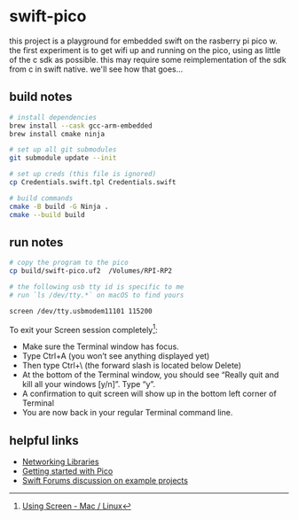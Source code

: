 # swift-pico

this project is a playground for embedded swift on the rasberry pi pico w. the first experiment is to get wifi up and running on the pico, using as little of the c sdk as possible. this may require some reimplementation of the sdk from c in swift native. we'll see how that goes...

## build notes

```sh
# install dependencies
brew install --cask gcc-arm-embedded 
brew install cmake ninja

# set up all git submodules
git submodule update --init

# set up creds (this file is ignored)
cp Credentials.swift.tpl Credentials.swift

# build commands
cmake -B build -G Ninja .
cmake --build build
```

## run notes

```sh
# copy the program to the pico
cp build/swift-pico.uf2  /Volumes/RPI-RP2

# the following usb tty id is specific to me 
# run `ls /dev/tty.*` on macOS to find yours

screen /dev/tty.usbmodem11101 115200
```

To exit your Screen session completely[^1]:

- Make sure the Terminal window has focus.
- Type Ctrl+A (you won’t see anything displayed yet)
- Then type Ctrl+\ (the forward slash is located below Delete)
- At the bottom of the Terminal window, you should see “Really quit and kill all your windows [y/n]”. Type “y”.
- A confirmation to quit screen will show up in the bottom left corner of Terminal
- You are now back in your regular Terminal command line.

## helpful links

- [Networking Libraries](https://www.raspberrypi.com/documentation/pico-sdk/networking.html#pico_cyw43_arch)
- [Getting started with Pico](https://datasheets.raspberrypi.com/pico/getting-started-with-pico.pdf)
- [Swift Forums discussion on example projects](https://forums.swift.org/t/embedded-swift-example-projects-for-arm-and-risc-v-microcontrollers/71066/30)

[^1]: [Using Screen - Mac / Linux](https://ssg-drd-iot.github.io/getting-started-guides/docs/shell_access/mac-and-linux/using_screen.html)

